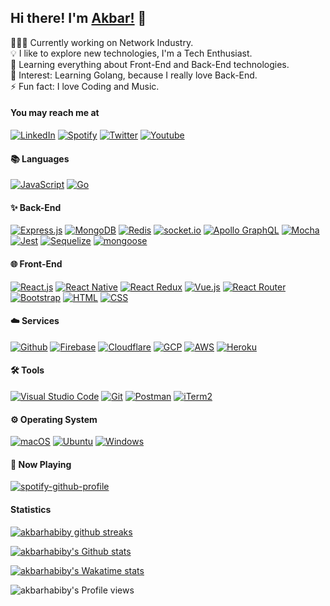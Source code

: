## Hi there! I'm [Akbar!](http://akbarhabiby.net) 👋

👨🏻‍💻 Currently working on Network Industry.\
💡 I like to explore new technologies, I'm a Tech Enthusiast.\
🌱 Learning everything about Front-End and Back-End technologies.\
🔭 Interest: Learning Golang, because I really love Back-End.\
⚡ Fun fact: I love Coding and Music.

#### You may reach me at
[![LinkedIn](https://img.shields.io/badge/-LinkedIn-0077B5?style=for-the-badge&logo=linkedin)](https://linkedin.com/in/akbarhabiby)
[![Spotify](https://img.shields.io/badge/-Spotify-1CD05D?style=for-the-badge&logo=spotify&logoColor=white)](https://open.spotify.com/user/mc4unooh8oxhz45ec5d1vvvq3)
[![Twitter](https://img.shields.io/badge/-Twitter-00ACEE?style=for-the-badge&logo=twitter&logoColor=white)](https://twitter.com/akbarhabiby)
[![Youtube](https://img.shields.io/badge/-Youtube-FF0000?style=for-the-badge&logo=youtube&logoColor=white)](https://youtube.com/akbarhabiby)

#### 📚 Languages

[![JavaScript](https://img.shields.io/badge/-JavaScript-05122A?style=flat&logo=javascript)](https://www.javascript.com)
[![Go](https://img.shields.io/badge/-Go-05122A?style=flat&logo=go)](https://golang.org)

#### ✨ Back-End
[![Express.js](https://img.shields.io/badge/-Express.js-05122A?style=flat&logo=express)](https://expressjs.com)
[![MongoDB](https://img.shields.io/badge/-MongoDB-05122A?style=flat&logo=mongodb)](https://www.mongodb.com)
[![Redis](https://img.shields.io/badge/-Redis-05122A?style=flat&logo=redis)](https://redis.io)
[![socket.io](https://img.shields.io/badge/-socket.io-05122A?style=flat&logo=socket.io)](https://socket.io)
[![Apollo GraphQL](https://img.shields.io/badge/-Apollo%20GraphQL-05122A?style=flat&logo=apollo-graphql&logoColor=DD34A6)](https://www.apollographql.com)
[![Mocha](https://img.shields.io/badge/-Mocha-05122A?style=flat&logo=mocha)](https://mochajs.org)
[![Jest](https://img.shields.io/badge/-Jest-05122A?style=flat&logo=jest&logoColor=C21324)](https://jestjs.io)
[![Sequelize](https://img.shields.io/badge/-Sequelize-05122A?style=flat)](https://sequelize.org)
[![mongoose](https://img.shields.io/badge/-mongoose-05122A?style=flat)](https://mongoosejs.com)

#### 🌐 Front-End
[![React.js](https://img.shields.io/badge/-React.js-05122A?style=flat&logo=react)](https://reactjs.org)
[![React Native](https://img.shields.io/badge/-React%20Native-05122A?style=flat&logo=react)](http://reactnative.dev)
[![React Redux](https://img.shields.io/badge/-Redux-05122A?style=flat&logo=redux&logoColor=764ABC)](https://react-redux.js.org)
[![Vue.js](https://img.shields.io/badge/-Vue.js-05122A?style=flat&logo=vue.js)](https://vuejs.org)
[![React Router](https://img.shields.io/badge/-React%20Router-05122A?style=flat&logo=react-router)](https://reactrouter.com)
[![Bootstrap](https://img.shields.io/badge/-Bootstrap-05122A?style=flat&logo=bootstrap)](https://getbootstrap.com)
[![HTML](https://img.shields.io/badge/-HTML-05122A?style=flat&logo=html5)](https://en.wikipedia.org/wiki/HTML5)
[![CSS](https://img.shields.io/badge/-CSS-05122A?style=flat&logo=css3&logoColor=1572B6)](https://en.wikipedia.org/wiki/CSS)

#### ☁️ Services
[![Github](https://img.shields.io/badge/-Github-05122A?style=flat&logo=github)](https://github.com)
[![Firebase](https://img.shields.io/badge/-Firebase-05122A?style=flat&logo=firebase)](https://firebase.google.com)
[![Cloudflare](https://img.shields.io/badge/-Cloudflare-05122A?style=flat&logo=cloudflare)](https://www.cloudflare.com)
[![GCP](https://img.shields.io/badge/-Google%20Cloud%20Platform-05122A?style=flat&logo=google-cloud)](https://cloud.google.com)
[![AWS](https://img.shields.io/badge/-Amazon%20Web%20Services-05122A?style=flat&logo=amazon-aws&logoColor=FF9900)](https://aws.amazon.com)
[![Heroku](https://img.shields.io/badge/-Heroku-05122A?style=flat&logo=heroku)](https://heroku.com)

#### 🛠️ Tools
[![Visual Studio Code](https://img.shields.io/badge/-Visual%20Studio%20Code-05122A?style=flat&logo=visual-studio-code&logoColor=21AAF2)](https://code.visualstudio.com)
[![Git](https://img.shields.io/badge/-Git-05122A?style=flat&logo=git)](https://git-scm.com)
[![Postman](https://img.shields.io/badge/-Postman-05122A?style=flat&logo=postman)](https://www.postman.com)
[![iTerm2](https://img.shields.io/badge/-iTerm2-05122A?style=flat)](https://iterm2.com)

#### ⚙️ Operating System
[![macOS](https://img.shields.io/badge/-macOS-05122A?style=flat&logo=apple)](https://www.apple.com/id/macos)
[![Ubuntu](https://img.shields.io/badge/-Ubuntu-05122A?style=flat&logo=ubuntu)](https://ubuntu.com)
[![Windows](https://img.shields.io/badge/-Windows-05122A?style=flat&logo=windows&logoColor=007ACC)](https://www.microsoft.com/en-us/windows)

#### 🎵 Now Playing
[![spotify-github-profile](https://spotify-github-profile.vercel.app/api/view?uid=mc4unooh8oxhz45ec5d1vvvq3&cover_image=false&theme=default)](https://github.com/kittinan/spotify-github-profile)

#### Statistics
[![akbarhabiby github streaks](https://github-readme-streak-stats.herokuapp.com/?user=akbarhabiby&theme=react)](https://github.com/DenverCoder1/github-readme-streak-stats)

[![akbarhabiby's Github stats](https://github-readme-stats.vercel.app/api?username=akbarhabiby&show_icons=true&theme=react)](https://github.com/anuraghazra/github-readme-stats)

[![akbarhabiby's Wakatime stats](https://github-readme-stats.vercel.app/api/wakatime?username=akbarhabiby&layout=compact&theme=react)](https://github.com/anuraghazra/github-readme-stats)

![akbarhabiby's Profile views](https://komarev.com/ghpvc/?username=akbarhabiby&color=blue&style=flat&label=Profile+views)
